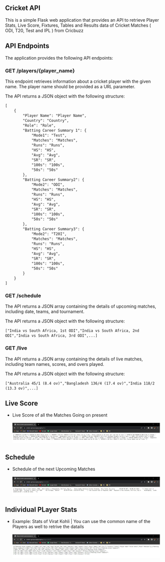 <H2>Cricket API</H2>
This is a simple Flask web application that provides an API to retrieve Player Stats, Live Score, Fixtures, Tables and Results data of Cricket Matches ( ODI, T20, Test and IPL ) from Cricbuzz
<h2>API Endpoints</h2>

<p>The application provides the following API endpoints:</p>

<h3>GET  /players/{player_name}</h3>

<p>This endpoint retrieves information about a cricket player with the given name. The player name should be provided as a URL parameter.</p>

<p>The API returns a JSON object with the following structure:</p>

<pre><code>[
    {
        "Player Name": "Player Name",
        "Country": "Country",
        "Role": "Role",
        "Batting Career Summary 1": {
            "Mode1": "Test",
            "Matches": "Matches",
            "Runs": "Runs",
            "HS": "HS",
            "Avg": "Avg",
            "SR": "SR",
            "100s": "100s",
            "50s": "50s"
        },
        "Batting Career Summary2": {
            "Mode2": "ODI",
            "Matches": "Matches",
            "Runs": "Runs",
            "HS": "HS",
            "Avg": "Avg",
            "SR": "SR",
            "100s": "100s",
            "50s": "50s"
        },
        "Batting Career Summary3": {
            "Mode2": "T20I",
            "Matches": "Matches",
            "Runs": "Runs",
            "HS": "HS",
            "Avg": "Avg",
            "SR": "SR",
            "100s": "100s",
            "50s": "50s"
        }
    }
]</code></pre>

<h3>GET /schedule</h3>
	<p>The API returns a JSON array containing the details of upcoming matches, including date, teams, and tournament.</p>
  <p>The API returns a JSON object with the following structure:</p>
<pre><code>["India vs South Africa, 1st ODI","India vs South Africa, 2nd ODI","India vs South Africa, 3rd ODI",...]</code></pre>


<h3>GET /live</h3>
<p>The API returns a JSON array containing the details of live matches, including team names, scores, and overs played.</p>
 <p>The API returns a JSON object with the following structure:</p>
<pre><code>["Australia 45/1 (8.4 ov)","Bangladesh 136/4 (17.4 ov)","India 118/2 (13.3 ov)",...]</code></pre>
  
<h2>Live Score</h2>
<ul>
  <li>Live Score of all the Matches Going on present</li>
  <br> <img src="Cricket API/live_matches.jpg"> <br>
 </ul>
 <h2>Schedule</h2>
 <ul>
  <li>Schedule of the next Upcoming Matches</li>
  <br> <img src="Cricket API/schedule.jpg"> <br>
 </ul>
 
  <h2>Individual PLayer Stats</h2>
 <ul>
  <li>Example: Stats of Virat Kohli | You can use the common name of the Players as well to retrive the datails</li>
  <br> <img src="Cricket API/player_stats.jpg"> <br>
 </ul>


